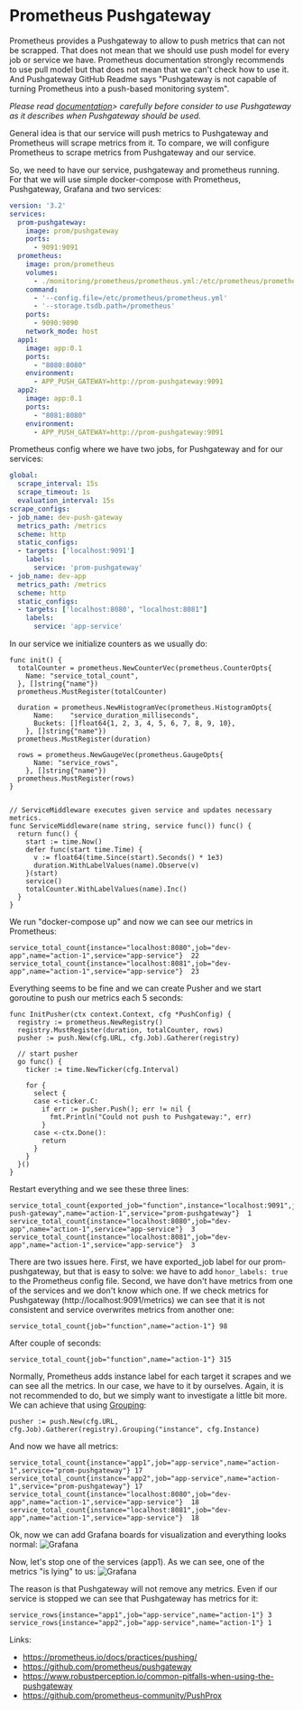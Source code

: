 # Prometheus Pushgateway

Prometheus provides a Pushgateway to allow to push metrics that can not be scrapped. That does not mean that we should use push model for every job or service we have. Prometheus documentation strongly recommends to use pull model but that does not mean that we can't check how to use it. And Pushgateway GitHub Readme says "Pushgateway is not capable of turning Prometheus into a push-based monitoring system".

_Please read [documentation](https://prometheus.io/docs/practices/pushing/)> carefully before consider to use Pushgateway as it describes when Pushgateway should be used._

General idea is that our service will push metrics to Pushgateway and Prometheus will scrape metrics from it. To compare, we will configure Prometheus to scrape metrics from Pushgateway and our service. 

So, we need to have our service, pushgateway and prometheus running. For that we will use simple docker-compose with Prometheus, Pushgateway, Grafana and two services:

```yml
version: '3.2'
services: 
  prom-pushgateway:
    image: prom/pushgateway
    ports: 
      - 9091:9091
  prometheus:
    image: prom/prometheus
    volumes:
      - ./monitoring/prometheus/prometheus.yml:/etc/prometheus/prometheus.yml
    command:
      - '--config.file=/etc/prometheus/prometheus.yml'
      - '--storage.tsdb.path=/prometheus'
    ports:
      - 9090:9090
    network_mode: host
  app1:
    image: app:0.1
    ports:
      - "8080:8080"
    environment:
      - APP_PUSH_GATEWAY=http://prom-pushgateway:9091
  app2:
    image: app:0.1
    ports:
      - "8081:8080"
    environment:
      - APP_PUSH_GATEWAY=http://prom-pushgateway:9091
```

Prometheus config where we have two jobs, for Pushgateway and for our services:

```yml
global:
  scrape_interval: 15s
  scrape_timeout: 1s
  evaluation_interval: 15s
scrape_configs:
- job_name: dev-push-gateway
  metrics_path: /metrics
  scheme: http
  static_configs:
  - targets: ['localhost:9091']
    labels:
      service: 'prom-pushgateway'
- job_name: dev-app
  metrics_path: /metrics
  scheme: http
  static_configs:
  - targets: ['localhost:8080', "localhost:8081"]
    labels:
      service: 'app-service'
```

In our service we initialize counters as we usually do:

```golang
func init() {
  totalCounter = prometheus.NewCounterVec(prometheus.CounterOpts{
    Name: "service_total_count",
  }, []string{"name"})
  prometheus.MustRegister(totalCounter)

  duration = prometheus.NewHistogramVec(prometheus.HistogramOpts{
      Name:    "service_duration_milliseconds",
      Buckets: []float64{1, 2, 3, 4, 5, 6, 7, 8, 9, 10},
    }, []string{"name"})
  prometheus.MustRegister(duration)

  rows = prometheus.NewGaugeVec(prometheus.GaugeOpts{
      Name: "service_rows",
    }, []string{"name"})
  prometheus.MustRegister(rows)
}


// ServiceMiddleware executes given service and updates necessary metrics.
func ServiceMiddleware(name string, service func()) func() {
  return func() {
    start := time.Now()
    defer func(start time.Time) {
      v := float64(time.Since(start).Seconds() * 1e3)
      duration.WithLabelValues(name).Observe(v)
    }(start)
    service()
    totalCounter.WithLabelValues(name).Inc()
  }
}
```

We run "docker-compose up" and now we can see our metrics in Prometheus:

```text
service_total_count{instance="localhost:8080",job="dev-app",name="action-1",service="app-service"}  22
service_total_count{instance="localhost:8081",job="dev-app",name="action-1",service="app-service"}  23
``` 

Everything seems to be fine and we can create Pusher and we start goroutine to push our metrics each 5 seconds:

```golang
func InitPusher(ctx context.Context, cfg *PushConfig) {
  registry := prometheus.NewRegistry()
  registry.MustRegister(duration, totalCounter, rows)
  pusher := push.New(cfg.URL, cfg.Job).Gatherer(registry)

  // start pusher
  go func() {
    ticker := time.NewTicker(cfg.Interval)

    for {
      select {
      case <-ticker.C:
        if err := pusher.Push(); err != nil {
          fmt.Println("Could not push to Pushgateway:", err)
        }
      case <-ctx.Done():
        return
      }
    }
  }()
}
```

Restart everything and we see these three lines:

```text
service_total_count{exported_job="function",instance="localhost:9091",job="dev-push-gateway",name="action-1",service="prom-pushgateway"}  1
service_total_count{instance="localhost:8080",job="dev-app",name="action-1",service="app-service"}  3
service_total_count{instance="localhost:8081",job="dev-app",name="action-1",service="app-service"}  3
```

There are two issues here. First, we have exported_job label for our prom-pushgateway, but that is easy to solve: we have to add ` honor_labels: true ` to the Prometheus config file. Second, we have don't have metrics from one of the services and we don't know which one. If we check metrics for Pushgateway (http://localhost:9091/metrics) we can see that it is not consistent and service overwrites metrics from another one:

```text
service_total_count{job="function",name="action-1"} 98
```

After couple of seconds:

```text
service_total_count{job="function",name="action-1"} 315
```

Normally, Prometheus adds instance label for each target it scrapes and we can see all the metrics. In our case, we have to it by ourselves. Again, it is not recommended to do, but we simply want to investigate a little bit more.
We can achieve that using [Grouping](https://godoc.org/github.com/prometheus/client_golang/prometheus/push#Pusher.Grouping):

```text
pusher := push.New(cfg.URL, cfg.Job).Gatherer(registry).Grouping("instance", cfg.Instance)
```

And now we have all metrics:

```text
service_total_count{instance="app1",job="app-service",name="action-1",service="prom-pushgateway"} 17
service_total_count{instance="app2",job="app-service",name="action-1",service="prom-pushgateway"} 17
service_total_count{instance="localhost:8080",job="dev-app",name="action-1",service="app-service"}  18
service_total_count{instance="localhost:8081",job="dev-app",name="action-1",service="app-service"}  18
```

Ok, now we can add Grafana boards for visualization and everything looks normal:
![Grafana](./doc/images/grafana1.png)

Now, let's stop one of the services (app1). As we can see, one of the metrics "is lying" to us: ![Grafana](./doc/images/grafana2.png)

The reason is that Pushgateway will not remove any metrics. Even if our service is stopped we can see that Pushgateway has metrics for it:

```text
service_rows{instance="app1",job="app-service",name="action-1"} 3
service_rows{instance="app2",job="app-service",name="action-1"} 1
```

Links:
- https://prometheus.io/docs/practices/pushing/
- https://github.com/prometheus/pushgateway
- https://www.robustperception.io/common-pitfalls-when-using-the-pushgateway
- https://github.com/prometheus-community/PushProx

